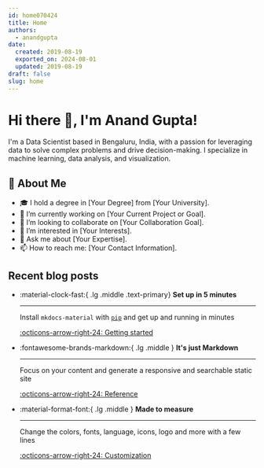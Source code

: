 ```yaml
---
id: home070424
title: Home
authors:
  - anandgupta
date:
  created: 2019-08-19 
  exported_on: 2024-08-01
  updated: 2019-08-19
draft: false
slug: home
---
```


# Hi there 👋, I'm Anand Gupta!

I'm a Data Scientist based in Bengaluru, India, with a passion for leveraging data to solve complex problems and drive decision-making. I specialize in machine learning, data analysis, and visualization.

## 🚀 About Me

- 🎓 I hold a degree in [Your Degree] from [Your University].
- 🌱 I’m currently working on [Your Current Project or Goal].
- 👯 I’m looking to collaborate on [Your Collaboration Goal].
- 🤔 I’m interested in [Your Interests].
- 💬 Ask me about [Your Expertise].
- 📫 How to reach me: [Your Contact Information].


## Recent blog posts

<div class="grid cards" markdown>

-   :material-clock-fast:{ .lg .middle .text-primary} __Set up in 5 minutes__

    ---
    Install `mkdocs-material` with [`pip`](#) and get up
    and running in minutes

    [:octicons-arrow-right-24: Getting started](#)

-   :fontawesome-brands-markdown:{ .lg .middle } __It's just Markdown__

    ---

    Focus on your content and generate a responsive and searchable static site

    [:octicons-arrow-right-24: Reference](#)

-   :material-format-font:{ .lg .middle } __Made to measure__

    ---

    Change the colors, fonts, language, icons, logo and more with a few lines

    [:octicons-arrow-right-24: Customization](#)

<!-- -   :material-scale-balance:{ .lg .middle } __Open Source, MIT__

    ---

    Material for MkDocs is licensed under MIT and available on [GitHub]

    [:octicons-arrow-right-24: License](#) -->

</div>